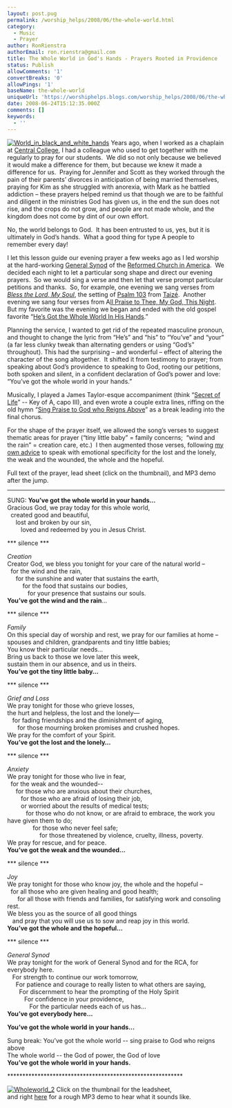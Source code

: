 ```yaml
---
layout: post.pug
permalink: /worship_helps/2008/06/the-whole-world.html 
category:
  - Music
  - Prayer
author: RonRienstra
authorEmail: ron.rienstra@gmail.com
title: The Whole World in God's Hands - Prayers Rooted in Providence
status: Publish
allowComments: '1'
convertBreaks: '0'
allowPings: '1'
baseName: the-whole-world
uniqueUrl: 'https://worshiphelps.blogs.com/worship_helps/2008/06/the-whole-world.html '
date: 2008-06-24T15:12:35.000Z
comments: []
keywords:
  - ''
---
```

[![World_in_black_and_white_hands](https://worshiphelps.blogs.com/worship_helps/images/2008/06/24/world_in_black_and_white_hands.jpg "World_in_black_and_white_hands")](http://worshiphelps.blogs.com/.shared/image.html?/photos/uncategorized/2008/06/24/world_in_black_and_white_hands.jpg) Years ago, when I worked as a chaplain at [Central College](http://www.central.edu/), I had a colleague who used to get together with me regularly to pray for our students.  We did so not only because we believed it would make a difference for them, but because we knew it made a difference for us.  Praying for Jennifer and Scott as they worked through the pain of their parents’ divorces in anticipation of being married themselves, praying for Kim as she struggled with anorexia, with Mark as he battled addiction – these prayers helped remind us that though we are to be faithful and diligent in the ministries God has given us, in the end the sun does not rise, and the crops do not grow, and people are not made whole, and the kingdom does not come by dint of our own effort.

No, the world belongs to God.  It has been entrusted to us, yes, but it is ultimately in God’s hands.  What a good thing for type A people to remember every day!

I let this lesson guide our evening prayer a few weeks ago as I led worship at the hard-working [General Synod](http://www.rca.org/NETCOMMUNITY/Page.aspx?pid=4155&srcid=2059) of the [Reformed Church in America](http://www.rca.org/NETCOMMUNITY/Page.aspx?pid=183&srcid=2183).  We decided each night to let a particular song shape and direct our evening prayers.  So we would sing a verse and then let that verse prompt particular petitions and thanks.  So, for example, one evening we sang verses from [_Bless the Lord, My Soul_](http://www.sacramentors.org/audio/bless.mp3), the setting of [Psalm 103](http://bible.crosswalk.com/OnlineStudyBible/bible.cgi?new=1&word=psalms+103&section=0&version=nrs&language=en) from [Taizé](http://taize.fr/).  Another evening we sang four verses from A[ll Praise to Thee, My God, This Night](http://www.cyberhymnal.org/htm/a/l/allprais.htm).  But my favorite was the evening we began and ended with the old gospel favorite “[He’s Got the Whole World In His Hands](http://www.last.fm/music/Nina+Simone/_/He%27s+Got+the+Whole+World+in+His+Hands).” 

Planning the service, I wanted to get rid of the repeated masculine pronoun, and thought to change the lyric from “He’s” and “his” to “You’ve” and “your” (a far less clunky tweak than alternating genders or using “God’s” throughout). This had the surprising – and wonderful – effect of altering the character of the song altogether.  It shifted it from testimony to prayer; from speaking about God’s providence to speaking to God, rooting our petitions, both spoken and silent, in a confident declaration of God’s power and love: “You’ve got the whole world in your hands.” 

Musically, I played a James Taylor-esque accompaniment (think “[Secret of Life](http://www.youtube.com/watch?v=qzpbl2LgHXU)” -- Key of A, capo III), and even wrote a couple extra lines, riffing on the old hymn “[Sing Praise to God who Reigns Above](http://www.cyberhymnal.org/htm/s/p/sptgowra.htm)” as a break leading into the final chorus.

For the shape of the prayer itself, we allowed the song’s verses to suggest thematic areas for prayer (“tiny little baby” = family concerns;  “wind and the rain” = creation care, etc.)  I then augmented those verses, following [my own advice](http://reformedworship.org/magazine/article.cfm?article_id=1912) to speak with emotional specificity for the lost and the lonely, the weak and the wounded, the whole and the hopeful.

Full text of the prayer, lead sheet (click on the thumbnail), and MP3 demo after the jump.
***
SUNG: **You’ve got the whole world in your hands…**  
Gracious God, we pray today for this whole world,      
  created good and beautiful,         
     lost and broken by our sin,            
        loved and redeemed by you in Jesus Christ.

\*\*\* silence \*\*\*

_Creation_  
Creator God, we bless you tonight for your care of the natural world –  
  for the wind and the rain,   
     for the sunshine and water that sustains the earth,  
         for the food that sustains our bodies,  
            for your presence that sustains our souls.  
**You’ve got the wind and the rain**…

\*\*\* silence \*\*\*

_Family_  
On this special day of worship and rest, we pray for our families at home –  
spouses and children, grandparents and tiny little babies;  
You know their particular needs…  
Bring us back to those we love later this week,  
sustain them in our absence, and us in theirs.  
**You’ve got the tiny little baby…**

\*\*\* silence \*\*\*

_Grief and Loss_  
We pray tonight for those who grieve losses,  
the hurt and helpless, the lost and the lonely—  
   for fading friendships and the diminishment of aging,  
      for those mourning broken promises and crushed hopes.  
We pray for the comfort of your Spirit.  
**You’ve got the lost and the lonely…**

\*\*\* silence \*\*\*

_Anxiety_  
We pray tonight for those who live in fear,  
  for the weak and the wounded--  
     for those who are anxious about their churches,  
        for those who are afraid of losing their job,  
        or worried about the results of medical tests;  
           for those who do not know, or are afraid to embrace, the work you have given them to do;  
               for those who never feel safe;  
                   for those threatened by violence, cruelty, illness, poverty.  
We pray for rescue, and for peace.  
**You’ve got the weak and the wounded…**

\*\*\* silence \*\*\*

_Joy_  
We pray tonight for those who know joy, the whole and the hopeful –  
  for all those who are given healing and good health;  
      for all those with friends and families, for satisfying work and consoling rest.  
We bless you as the source of all good things  
   and pray that you will use us to sow and reap joy in this world.  
**You’ve got the whole and the hopeful…**

\*\*\* silence \*\*\*

_General Synod_  
We pray tonight for the work of General Synod and for the RCA, for everybody here.  
   For strength to continue our work tomorrow,  
     For patience and courage to really listen to what others are saying,  
       For discernment to hear the prompting of the Holy Spirit  
          For confidence in your providence,  
             For the particular needs each of us has…  
**You’ve got everybody here…**

**You’ve got the whole world in your hands...**

Sung break: You’ve got the whole world -- sing praise to God who reigns above  
The whole world -- the God of power, the God of love  
**You’ve got the whole world in your hands.**

\*\*\*\*\*\*\*\*\*\*\*\*\*\*\*\*\*\*\*\*\*\*\*\*\*\*\*\*\*\*\*\*\*\*\*\*\*\*\*\*\*\*\*\*\*\*\*\*\*\*\*\*\*\*\*\*\*\*

[![Wholeworld_2](http://worshiphelps.blogs.com/worship_helps/images/2008/06/24/wholeworld_2.jpg "Wholeworld_2")](http://worshiphelps.blogs.com/.shared/image.html?/photos/uncategorized/2008/06/24/wholeworld_2.jpg) Click on the thumbnail for the leadsheet,  
and right [here](http://worshiphelps.blogs.com/WholeWorld.mp3) for a rough MP3 demo to hear what it sounds like.